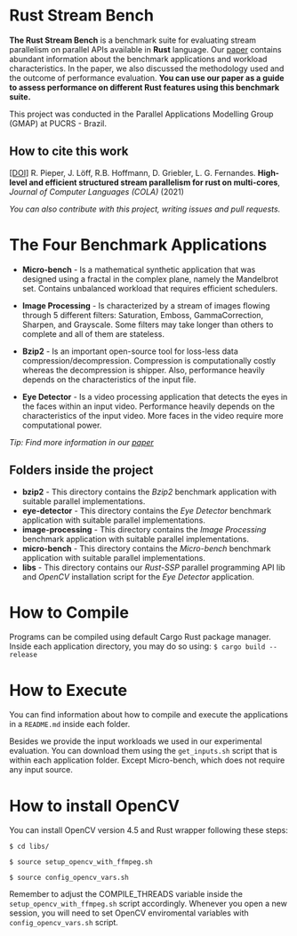 # Rust Stream Bench

**The Rust Stream Bench** is a benchmark suite for evaluating stream parallelism on parallel APIs available in **Rust** language. Our [paper](https://doi.org/10.1016/j.cola.2021.101054) contains abundant information about the benchmark applications and workload characteristics. In the paper, we also discussed the methodology used and the outcome of performance evaluation. **You can use our paper as a guide to assess performance on different Rust features using this benchmark suite.**

This project was conducted in the Parallel Applications Modelling Group (GMAP) at PUCRS - Brazil.

## How to cite this work
  
[[DOI]](https://doi.org/10.1016/j.cola.2021.101054) R. Pieper, J. Löff, R.B. Hoffmann, D. Griebler, L. G. Fernandes. **High-level and efficient structured stream parallelism for rust on multi-cores**, *Journal of Computer Languages (COLA)* (2021)

*You can also contribute with this project, writing issues and pull requests.*

# The Four Benchmark Applications

- **Micro-bench** - Is a mathematical synthetic application that was designed using a fractal in the complex plane, namely the Mandelbrot set. Contains unbalanced workload that requires efficient schedulers.

- **Image Processing** - Is characterized by a stream of images flowing through 5 different filters: Saturation, Emboss, GammaCorrection, Sharpen, and Grayscale. Some filters may take longer than others to complete and all of them are stateless.

- **Bzip2** - Is an important open-source tool for loss-less data compression/decompression. Compression is computationally costly whereas the decompression is shipper. Also, performance heavily depends on the characteristics of the input file. 

- **Eye Detector** - Is a video processing application that detects the eyes in the faces within an input video. Performance heavily depends on the characteristics of the input video. More faces in the video require more computational power. 

_Tip: Find more information in our [paper](https://doi.org/10.1016/j.cola.2021.101054)_

## Folders inside the  project

- **bzip2** - This directory contains the *Bzip2* benchmark application with suitable parallel implementations.
- **eye-detector** - This directory contains the *Eye Detector* benchmark application with suitable parallel implementations.
- **image-processing** - This directory contains the *Image Processing* benchmark application with suitable parallel implementations.
- **micro-bench** - This directory contains the *Micro-bench* benchmark application with suitable parallel implementations.
- **libs** - This directory contains our *Rust-SSP* parallel programming API lib and *OpenCV* installation script for the _Eye Detector_ application.


# How to Compile 

Programs can be compiled using default Cargo Rust package manager.
Inside each application directory, you may do so using:
	`$ cargo build --release`

# How to Execute

You can find information about how to compile and execute the applications in a `README.md` inside each folder.

Besides we provide the input workloads we used in our experimental evaluation. You can download them using the `get_inputs.sh` script that is within each application folder. Except Micro-bench, which does not require any input source.

# How to install OpenCV

You can install OpenCV version 4.5 and Rust wrapper following these steps:

`$ cd libs/`

`$ source setup_opencv_with_ffmpeg.sh`

`$ source config_opencv_vars.sh`

Remember to adjust the COMPILE_THREADS variable inside the `setup_opencv_with_ffmpeg.sh` script accordingly.
Whenever you open a new session, you will need to set OpenCV enviromental variables with `config_opencv_vars.sh` script.
